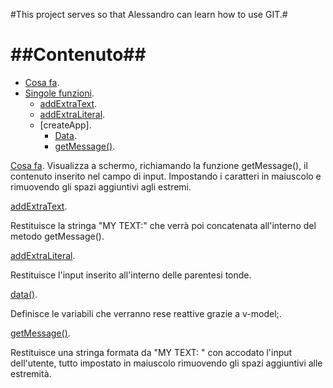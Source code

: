 #This project serves so that Alessandro can learn how to use GIT.#

##Contenuto##
=========
* [Cosa fa](#cosafa).
* [Singole funzioni](#sfunzioni).
	* [addExtraText](#addExtraText).
	* [addExtraLiteral](#addExtraLiteral).
	* [createApp].
		* [Data](#data).
		* [getMessage()](#getm).

[Cosa fa](#cosafa).
Visualizza a schermo, richiamando la funzione getMessage(), il contenuto inserito nel campo di input.
Impostando i caratteri in maiuscolo e rimuovendo gli spazi aggiuntivi agli estremi.

[addExtraText](#addExtratext).

Restituisce la stringa "MY TEXT:" che verrà poi concatenata all'interno del metodo getMessage().

[addExtraLiteral](#addExtraLiteral).

Restituisce l'input inserito all'interno delle parentesi tonde.

[data()](#data).

Definisce le variabili che verranno rese reattive grazie a v-model;.

[getMessage()](#getm).

Restituisce una stringa formata da "MY TEXT: " con accodato l'input dell'utente, tutto impostato in maiuscolo rimuovendo gli spazi aggiuntivi alle estremità.
